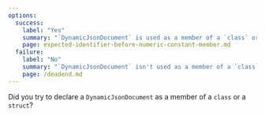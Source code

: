```yaml
---
options:
  success:
    label: "Yes"
    summary: "`DynamicJsonDocument` is used as a member of a `class` or a `struct`"
    page: expected-identifier-before-numeric-constant-member.md
  failure:
    label: "No"
    summary: "`DynamicJsonDocument` isn't used as a member of a `class` or a `struct`"
    page: /deadend.md
---
```


Did you try to declare a `DynamicJsonDocument` as a member of a `class` or a `struct`?
